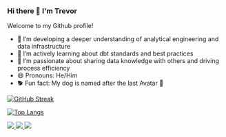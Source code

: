 ### Hi there 👋 I'm Trevor

Welcome to my Github profile!

- 🌱 I’m developing a deeper understanding of analytical engineering and data infrastructure
- 📖 I’m actively learning about dbt standards and best practices
- 🤖 I’m passionate about sharing data knowledge with others and driving process efficiency
- 😄 Pronouns: He/Him
- 🐕 Fun fact: My dog is named after the last Avatar 🌊 

[![GitHub Streak](http://github-readme-streak-stats.herokuapp.com?user=tp-data&theme=dracula)](https://git.io/streak-stats)

[![Top Langs](https://github-readme-stats.vercel.app/api/top-langs/?username=tp-data&hide=jupyter%20notebook&theme=dracula)](https://github.com/anuraghazra/github-readme-stats)

<a href="https://www.trevorpahigian.com">
  <img src="https://img.shields.io/badge/website-000000?style=for-the-badge&logo=About.me&logoColor=white" />        
</a>
<a href="https://www.linkedin.com/in/trevorpahigian/">
  <img src="https://img.shields.io/badge/LinkedIn-0077B5?style=for-the-badge&logo=linkedin&logoColor=white" />
</a>
<a href="https://public.tableau.com/app/profile/trevor7094">
  <img src="https://img.shields.io/badge/Tableau-E97627?style=for-the-badge&logo=Tableau&logoColor=white" />        
</a>
